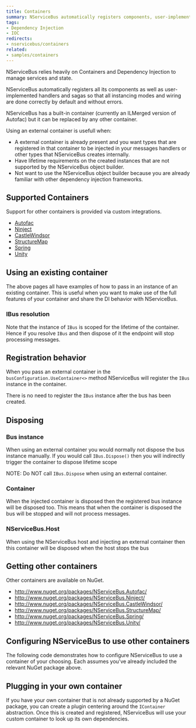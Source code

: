 ```yaml
---
title: Containers
summary: NServiceBus automatically registers components, user-implemented handlers, and sagas.
tags: 
- Dependency Injection
- IOC
redirects:
- nservicebus/containers
related:
- samples/containers
---
```


NServiceBus relies heavily on Containers and Dependency Injection to manage services and state.

NServiceBus automatically registers all its components as well as user-implemented handlers and sagas so that all instancing modes and wiring are done correctly by default and without errors.

NServiceBus has a built-in container (currently an ILMerged version of Autofac) but it can be replaced by any other container.

Using an external container is usefull when:

* A external container is already present and you want types that are registered in that container to be injected in your messages handlers or other types that NServiceBus creates internally.
* Have lifetime requirements on the created instances that are not supported by the  NServiceBus object builder.
* Not want to use the NServiceBus object builder because you are already familiar with other dependency injection frameworks.


## Supported Containers

Support for other containers is provided via custom integrations.

- [Autofac](autofac.md)
- [Ninject](ninject.md)
- [CastleWindsor](castlewindsor.md)
- [StructureMap](structuremap.md)
- [Spring](spring.md)
- [Unity](unity.md)


## Using an existing container

The above pages all have examples of how to pass in an instance of an existing container. This is useful when you want to make use of the full features of your container and share the DI behavior with NServiceBus.


### IBus resolution

Note that the instance of `IBus` is scoped for the lifetime of the container. Hence if you resolve `IBus` and then dispose of it the endpoint will stop processing messages.


## Registration behavior

When you pass an external container in the `busConfiguration.UseContainer<>` method NServiceBus will register the `IBus` instance in the container.

There is no need to register the `IBus` instance after the bus has been created.


## Disposing

### Bus instance

When using an external container you would normally not dispose the bus instance manually. If you would call `IBus.Dispose()` then you will indirectly trigger the container to dispose lifetime scope

NOTE: Do NOT call `IBus.Dispose` when using an external container.


### Container

When the injected container is disposed then the registered bus instance will be disposed too. This means that when the container is disposed the bus will be stopped and will not process messages.

### NServiceBus.Host

When using the NServiceBus host and injecting an external container then this container will be disposed when the host stops the bus


## Getting other containers

Other containers are available on NuGet.

- http://www.nuget.org/packages/NServiceBus.Autofac/
- http://www.nuget.org/packages/NServiceBus.Ninject/
- http://www.nuget.org/packages/NServiceBus.CastleWindsor/
- http://www.nuget.org/packages/NServiceBus.StructureMap/
- http://www.nuget.org/packages/NServiceBus.Spring/
- http://www.nuget.org/packages/NServiceBus.Unity/

## Configuring NServiceBus to use other containers

The following code demonstrates how to configure NServiceBus to use a container of your choosing. Each assumes you've already included the relevant NuGet package above.

<!-- import Containers --> 
## Plugging in your own container

If you have your own container that is not already supported by a NuGet package, you can create a plugin centering around the `IContainer` abstraction. Once this is created and registered, NServiceBus will use your custom container to look up its own dependencies.

<!-- import CustomContainers -->
